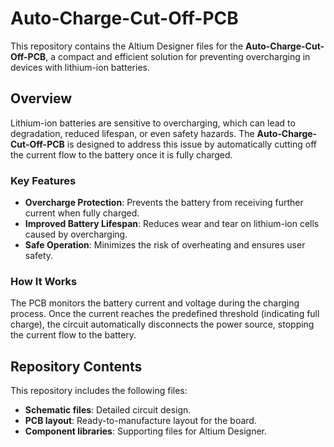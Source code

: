 # Auto-Charge-Cut-Off-PCB

This repository contains the Altium Designer files for the **Auto-Charge-Cut-Off-PCB**, a compact and efficient solution for preventing overcharging in devices with lithium-ion batteries.  

## Overview

Lithium-ion batteries are sensitive to overcharging, which can lead to degradation, reduced lifespan, or even safety hazards. The **Auto-Charge-Cut-Off-PCB** is designed to address this issue by automatically cutting off the current flow to the battery once it is fully charged.  

### Key Features
- **Overcharge Protection**: Prevents the battery from receiving further current when fully charged.  
- **Improved Battery Lifespan**: Reduces wear and tear on lithium-ion cells caused by overcharging.  
- **Safe Operation**: Minimizes the risk of overheating and ensures user safety.  

### How It Works
The PCB monitors the battery current and voltage during the charging process. Once the current reaches the predefined threshold (indicating full charge), the circuit automatically disconnects the power source, stopping the current flow to the battery.  

## Repository Contents

This repository includes the following files:  
- **Schematic files**: Detailed circuit design.  
- **PCB layout**: Ready-to-manufacture layout for the board.  
- **Component libraries**: Supporting files for Altium Designer.
